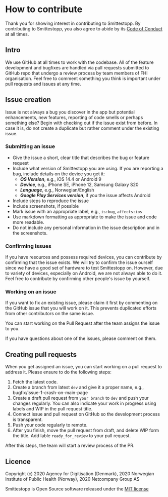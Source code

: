 # How to contribute
Thank you for showing interest in contributing to Smittestopp. By contributing to Smittestopp, you also agree to abide by its [Code of Conduct](CODE_OF_CONDUCT.md) at all times.

## Intro
We use GitHub at all times to work with the codebase. All of the feature development and bugfixes are handled via pull requests submitted to GitHub repo that undergo a review process by team members of FHI organisation. Feel free to comment something you think is important under pull requests and issues at any time.

## Issue creation
Issue is not always a bug you discover in the app but potential enhancements, new features, reporting of code smells or perhaps something else? Begin with checking out if the issue exist from before. In case it is, do not create a duplicate but rather comment under the existing issue.

### Submitting an issue
- Give the issue a short, clear title that describes the bug or feature request
- Include what version of Smittestopp you are using. If you are reporting a bug, include details on the device you get it:
  - _**OS Version**_, e.g., iOS 14.4 or Android 9
  - _**Device**_, e.g., iPhone SE, iPhone 12, Samsung Galaxy S20
  - **_Language_**, e.g., Norwegian/English
  - _**Google Play Services version**_, if you the issue affects Android
- Include steps to reproduce the issue
- Include screenshots, if possible
- Mark issue with an appropriate label, e.g., `is:bug`, `affects:ios`
- Use markdown formatting as appropriate to make the issue and code more readable.
- Do not include any personal information in the issue description and in the screenshots.

### Confirming issues
If you have resources and possess required devices, you can contribute by confirming that the issue exists. We will try to confirm the issue ourself since we have a good set of hardware to test Smittestopp on. However, due to variety of devices, especially on Android, we are not always able to do it. Feel free to contribute by confirming other people's issue by yourself.

### Working on an issue
If you want to fix an existing issue, please claim it first by commenting on the GitHub issue that you will work on it. This prevents duplicated efforts from other contributors on the same issue.

You can start working on the Pull Request after the team assigns the issue to you.

If you have questions about one of the issues, please comment on them.

## Creating pull requests
When you get assigned an issue, you can start working on a pull request to address it. Please ensure to do the following steps:
1. Fetch the latest code. 
2. Create a branch from latest `dev` and give it a proper name, e.g., bugfix/issue-1-crash-on-main-page
3. Create a draft pull request from `your branch` to `dev` and push your changes regularly. You can also indicate your work in progress using labels and WIP in the pull request title.
4. Connect issue and pull request on GitHub so the development process is transparent.
5. Push your code regularly to remote.
6. After you finish, move the pull request from draft, and delete WIP form the title. Add lable `ready_for_review` to your pull request.

After this steps, the team will start a review process of the PR.

## Licence
Copyright (c) 2020 Agency for Digitisation (Denmark), 2020 Norwegian Institute of Public Health (Norway), 2020 Netcompany Group AS

Smittestopp is Open Source software released under the [MIT license](LICENSE.md)
